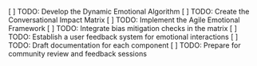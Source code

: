 [ ] TODO: Develop the Dynamic Emotional Algorithm
[ ] TODO: Create the Conversational Impact Matrix
[ ] TODO: Implement the Agile Emotional Framework
[ ] TODO: Integrate bias mitigation checks in the matrix
[ ] TODO: Establish a user feedback system for emotional interactions
[ ] TODO: Draft documentation for each component
[ ] TODO: Prepare for community review and feedback sessions